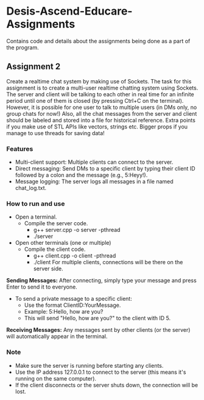 # Desis-Ascend-Educare-Assignments
Contains code and details about the assignments being done as a part of the program.

## Assignment 2
Create a realtime chat system by making use of Sockets. The task for this assignment is to create a multi-user realtime chatting system using Sockets. The server and client will be talking to each other in real time for an infinite period until one of them is closed (by pressing Ctrl+C on the terminal). However, it is possible for one user to talk to multiple users (in DMs only, no group chats for now!) Also, all the chat messages from the server and client should be labeled and stored into a file for historical reference. Extra points if you make use of STL APIs like vectors, strings etc. Bigger props if you manage to use threads for saving data!

### Features
- Multi-client support: Multiple clients can connect to the server.
- Direct messaging: Send DMs to a specific client by typing their client ID followed by a colon and the message (e.g., 5:Heyy!).
- Message logging: The server logs all messages in a file named chat_log.txt.

### How to run and use
- Open a terminal.
  - Compile the server code.
    - g++ server.cpp -o server -pthread
    - ./server
- Open other terminals (one or multiple)
  - Compile the client code.
    - g++ client.cpp -o client -pthread
    - ./client
For multiple clients, connections will be there on the server side.

**Sending Messages:** After connecting, simply type your message and press Enter to send it to everyone.
- To send a private message to a specific client:
  - Use the format ClientID:YourMessage.
  - Example: 5:Hello, how are you?
  - This will send "Hello, how are you?" to the client with ID 5.
  
**Receiving Messages:** Any messages sent by other clients (or the server) will automatically appear in the terminal.

### Note
- Make sure the server is running before starting any clients.
- Use the IP address 127.0.0.1 to connect to the server (this means it's running on the same computer).
- If the client disconnects or the server shuts down, the connection will be lost.
